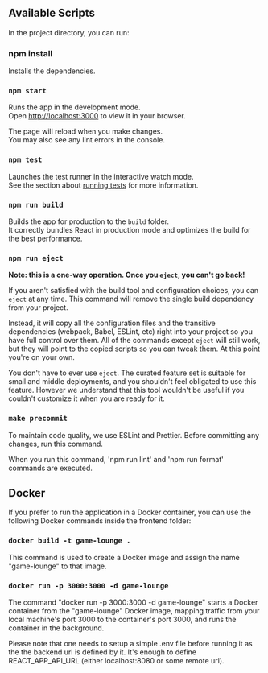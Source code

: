 ## Available Scripts

In the project directory, you can run:

### npm install

Installs the dependencies.

### `npm start`

Runs the app in the development mode.\
Open [http://localhost:3000](http://localhost:3000) to view it in your browser.

The page will reload when you make changes.\
You may also see any lint errors in the console.

### `npm test`

Launches the test runner in the interactive watch mode.\
See the section about [running tests](https://facebook.github.io/create-react-app/docs/running-tests) for more information.

### `npm run build`

Builds the app for production to the `build` folder.\
It correctly bundles React in production mode and optimizes the build for the best performance.

### `npm run eject`

**Note: this is a one-way operation. Once you `eject`, you can't go back!**

If you aren't satisfied with the build tool and configuration choices, you can `eject` at any time. This command will remove the single build dependency from your project.

Instead, it will copy all the configuration files and the transitive dependencies (webpack, Babel, ESLint, etc) right into your project so you have full control over them. All of the commands except `eject` will still work, but they will point to the copied scripts so you can tweak them. At this point you're on your own.

You don't have to ever use `eject`. The curated feature set is suitable for small and middle deployments, and you shouldn't feel obligated to use this feature. However we understand that this tool wouldn't be useful if you couldn't customize it when you are ready for it.

### `make precommit`

To maintain code quality, we use ESLint and Prettier. Before committing any changes, run this command.

When you run this command, 'npm run lint' and 'npm run format' commands are executed.

## Docker

If you prefer to run the application in a Docker container, you can use the following Docker commands inside the frontend folder:

### `docker build -t game-lounge .`

This command is used to create a Docker image and assign the name "game-lounge" to that image.

### `docker run -p 3000:3000 -d game-lounge`

The command "docker run -p 3000:3000 -d game-lounge" starts a Docker container from the "game-lounge" Docker image, mapping traffic from your local machine's port 3000 to the container's port 3000, and runs the container in the background.

Please note that one needs to setup a simple .env file before running it as the the backend url is defined by it. It's enough to define REACT_APP_API_URL (either localhost:8080 or some remote url).


